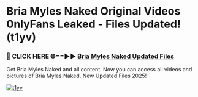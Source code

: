 # Bria Myles Naked Original Videos 0nlyFans Leaked - Files Updated! (t1yv)

<h3>🔴 CLICK HERE 🌐==►► <a href="https://tinyurl.com/yckcrads" rel="nofollow">Bria Myles Naked Updated Files</a></h3>

Get Bria Myles Naked and all content. Now you can access all videos and pictures of Bria Myles Naked. New Updated Files 2025!

[![t1yv](https://i.imgur.com/hpKpOFt.gif)](https://tinyurl.com/yckcrads)
